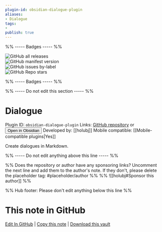 ```yaml
---
plugin-id: obsidian-dialogue-plugin
aliases:
- Dialogue
tags: 
- 
publish: true
---
```


%% ----- Badges ----- %%

![GitHub all releases](https://img.shields.io/github/downloads/holubj/obsidian-dialogue-plugin/total?color=573E7A&logo=github&style=for-the-badge)   
![GitHub manifest version](https://img.shields.io/github/manifest-json/v/holubj/obsidian-dialogue-plugin?color=573E7A&logo=github&style=for-the-badge)   
![GitHub issues by-label](https://img.shields.io/github/issues/holubj/obsidian-dialogue-plugin/help%20wanted?color=573E7A&logo=github&style=for-the-badge)   
![GitHub Repo stars](https://img.shields.io/github/stars/holubj/obsidian-dialogue-plugin?color=573E7A&logo=github&style=for-the-badge)

%% ----- Badges ----- %%

%% ----- Do not edit this section ----- %%

# Dialogue

Plugin ID: `obsidian-dialogue-plugin`
Links: [GitHub repository](https://github.com/holubj/obsidian-dialogue-plugin) or [<button id=HH>Open in Obsidian</button>](obsidian://goto-plugin?id=obsidian-dialogue-plugin)
Developed by: [[holubj]]
Mobile compatible: [[Mobile-compatible plugins|Yes]]

Create dialogues in Markdown.

%% ----- Do not edit anything above this line ----- %% 

%% Does the repository or author have any sponsoring links? Uncomment the next line and add them to the author's note. If they don't, please delete the placeholder tag: #placeholder/author %%
%% ![[holubj#Sponsor this author]] %%

%% Hub footer: Please don't edit anything below this line %%

# This note in GitHub

<span class="git-footer">[Edit In GitHub](https://github.dev/obsidian-community/obsidian-hub/blob/main/02%20-%20Community%20Expansions/02.05%20All%20Community%20Expansions/Plugins/obsidian-dialogue-plugin.md "git-hub-edit-note") | [Copy this note](https://raw.githubusercontent.com/obsidian-community/obsidian-hub/main/02%20-%20Community%20Expansions/02.05%20All%20Community%20Expansions/Plugins/obsidian-dialogue-plugin.md "git-hub-copy-note") | [Download this vault](https://github.com/obsidian-community/obsidian-hub/archive/refs/heads/main.zip "git-hub-download-vault") </span>